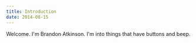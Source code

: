 ```yaml
---
title: Introduction
date: 2014-08-15
---
```


Welcome. I'm Brandon Atkinson. I'm into things that have buttons and beep. 
